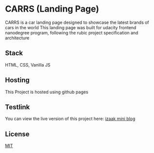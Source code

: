# CARRS (Landing Page)

CARRS is a car landing page designed to showcase the latest brands of cars in the world
This landing page was built for udacity frontend nanodegree program, following the rubic project specification and architecture

## Stack
HTML, CSS, Vanilla JS

## Hosting
This Project is hosted using github pages

## Testlink
You can view the live version of this project here: [izaak mini blog](https://isaacbukunmi.github.io/izaak-mini-blog/)

## License
[MIT](https://choosealicense.com/licenses/mit/)
